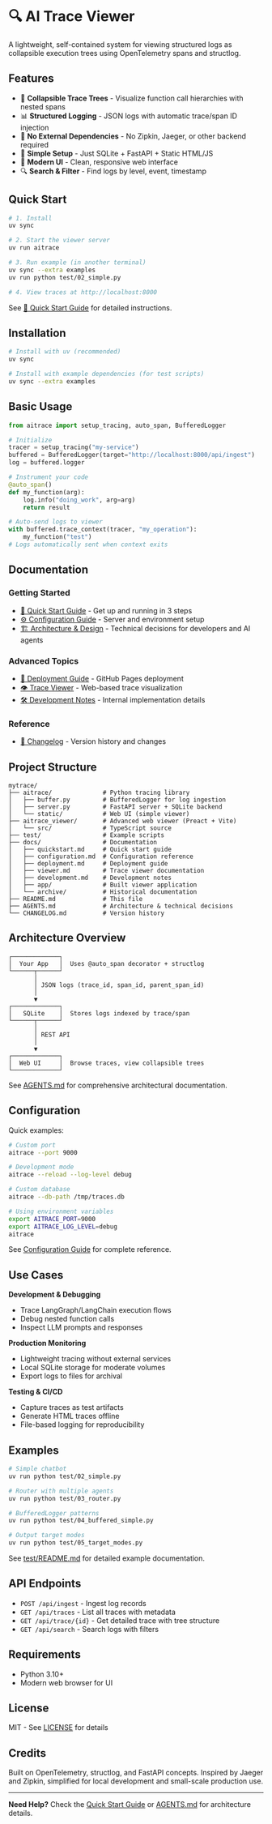 # 🔍 AI Trace Viewer

A lightweight, self-contained system for viewing structured logs as collapsible execution trees using OpenTelemetry spans and structlog.

## Features

- 🌳 **Collapsible Trace Trees** - Visualize function call hierarchies with nested spans
- 📊 **Structured Logging** - JSON logs with automatic trace/span ID injection
- 🔗 **No External Dependencies** - No Zipkin, Jaeger, or other backend required
- 🚀 **Simple Setup** - Just SQLite + FastAPI + Static HTML/JS
- 🎨 **Modern UI** - Clean, responsive web interface
- 🔍 **Search & Filter** - Find logs by level, event, timestamp

## Quick Start

```bash
# 1. Install
uv sync

# 2. Start the viewer server
uv run aitrace

# 3. Run example (in another terminal)
uv sync --extra examples
uv run python test/02_simple.py

# 4. View traces at http://localhost:8000
```

See [📖 Quick Start Guide](docs/quickstart.md) for detailed instructions.

## Installation

```bash
# Install with uv (recommended)
uv sync

# Install with example dependencies (for test scripts)
uv sync --extra examples
```

## Basic Usage

```python
from aitrace import setup_tracing, auto_span, BufferedLogger

# Initialize
tracer = setup_tracing("my-service")
buffered = BufferedLogger(target="http://localhost:8000/api/ingest")
log = buffered.logger

# Instrument your code
@auto_span()
def my_function(arg):
    log.info("doing_work", arg=arg)
    return result

# Auto-send logs to viewer
with buffered.trace_context(tracer, "my_operation"):
    my_function("test")
# Logs automatically sent when context exits
```

## Documentation

### Getting Started

- [📖 Quick Start Guide](docs/quickstart.md) - Get up and running in 3 steps
- [⚙️ Configuration Guide](docs/configuration.md) - Server and environment setup
- [🏗️ Architecture & Design](AGENTS.md) - Technical decisions for developers and AI agents

### Advanced Topics

- [🚀 Deployment Guide](docs/deployment.md) - GitHub Pages deployment
- [👁️ Trace Viewer](docs/viewer.md) - Web-based trace visualization
- [🛠️ Development Notes](docs/development.md) - Internal implementation details

### Reference

- [📝 Changelog](CHANGELOG.md) - Version history and changes

## Project Structure

```
mytrace/
├── aitrace/              # Python tracing library
│   ├── buffer.py         # BufferedLogger for log ingestion
│   ├── server.py         # FastAPI server + SQLite backend
│   └── static/           # Web UI (simple viewer)
├── aitrace_viewer/       # Advanced web viewer (Preact + Vite)
│   └── src/              # TypeScript source
├── test/                 # Example scripts
├── docs/                 # Documentation
│   ├── quickstart.md     # Quick start guide
│   ├── configuration.md  # Configuration reference
│   ├── deployment.md     # Deployment guide
│   ├── viewer.md         # Trace viewer documentation
│   ├── development.md    # Development notes
│   ├── app/              # Built viewer application
│   └── archive/          # Historical documentation
├── README.md             # This file
├── AGENTS.md             # Architecture & technical decisions
└── CHANGELOG.md          # Version history
```

## Architecture Overview

```
┌─────────────┐
│  Your App   │  Uses @auto_span decorator + structlog
└──────┬──────┘
       │
       │ JSON logs (trace_id, span_id, parent_span_id)
       │
       ▼
┌─────────────┐
│   SQLite    │  Stores logs indexed by trace/span
└──────┬──────┘
       │
       │ REST API
       │
       ▼
┌─────────────┐
│  Web UI     │  Browse traces, view collapsible trees
└─────────────┘
```

See [AGENTS.md](AGENTS.md) for comprehensive architectural documentation.

## Configuration

Quick examples:

```bash
# Custom port
aitrace --port 9000

# Development mode
aitrace --reload --log-level debug

# Custom database
aitrace --db-path /tmp/traces.db

# Using environment variables
export AITRACE_PORT=9000
export AITRACE_LOG_LEVEL=debug
aitrace
```

See [Configuration Guide](docs/configuration.md) for complete reference.

## Use Cases

**Development & Debugging**

- Trace LangGraph/LangChain execution flows
- Debug nested function calls
- Inspect LLM prompts and responses

**Production Monitoring**

- Lightweight tracing without external services
- Local SQLite storage for moderate volumes
- Export logs to files for archival

**Testing & CI/CD**

- Capture traces as test artifacts
- Generate HTML traces offline
- File-based logging for reproducibility

## Examples

```bash
# Simple chatbot
uv run python test/02_simple.py

# Router with multiple agents
uv run python test/03_router.py

# BufferedLogger patterns
uv run python test/04_buffered_simple.py

# Output target modes
uv run python test/05_target_modes.py
```

See [test/README.md](test/README.md) for detailed example documentation.

## API Endpoints

- `POST /api/ingest` - Ingest log records
- `GET /api/traces` - List all traces with metadata
- `GET /api/trace/{id}` - Get detailed trace with tree structure
- `GET /api/search` - Search logs with filters

## Requirements

- Python 3.10+
- Modern web browser for UI

## License

MIT - See [LICENSE](LICENSE) for details

## Credits

Built on OpenTelemetry, structlog, and FastAPI concepts. Inspired by Jaeger and Zipkin, simplified for local development and small-scale production use.

---

**Need Help?** Check the [Quick Start Guide](docs/quickstart.md) or [AGENTS.md](AGENTS.md) for architecture details.
